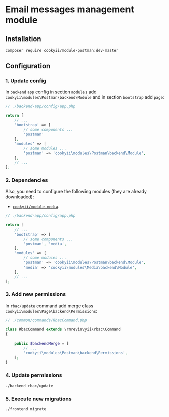 Email messages management module
================================

Installation
------------

```bash
composer require cookyii/module-postman:dev-master
```

Configuration
-------------

### 1. Update config
In `backend` `app` config
in section `modules` add `cookyii\modules\Postman\backend\Module`
and in section `bootstrap` add `page`:
```php
// ./backend-app/config/app.php

return [
    // ...
    'bootstrap' => [
        // some components ...
        'postman'
    ],
    'modules' => [
        // some modules ...
        'postman' => 'cookyii\modules\Postman\backend\Module',
    ],
    // ...
];
```

### 2. Dependencies
Also, you need to configure the following modules (they are already downloaded):

* [`cookyii/module-media`](https://github.com/cookyii/module-media).

```php
// ./backend-app/config/app.php

return [
    // ...
    'bootstrap' => [
        // some components ...
        'postman', 'media',
    ],
    'modules' => [
        // some modules ...
        'postman' => 'cookyii\modules\Postman\backend\Module',
        'media' => 'cookyii\modules\Media\backend\Module',
    ],
    // ...
];
```

### 3. Add new permissions
In `rbac/update` command add merge class `cookyii\modules\Page\backend\Permissions`:
```php
// ./common/commands/RbacCommand.php

class RbacCommand extends \rmrevin\yii\rbac\Command
{
    
    public $backendMerge = [
        // ...
        'cookyii\modules\Postman\backend\Permissions',
    ];
}

```

### 4. Update permissions
```bash
./backend rbac/update
```

### 5. Execute new migrations
```bash
./frontend migrate
```
